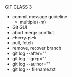 GIT CLASS 3

- commit message guideline
	- multiple (-m)
- Git GUI
- abort merge conflict
- cherry-pick
- pull, fetch
- remove, recover branch
- git log --after=""
- git log --grep=""
- git log --author=""
- git log -- filename.txt
